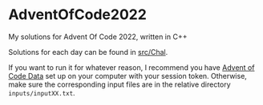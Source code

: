 # AdventOfCode2022
My solutions for Advent Of Code 2022, written in C++

Solutions for each day can be found in [src/Chal](src/Chal).

If you want to run it for whatever reason, I recommend you have [Advent of Code Data](https://github.com/wimglenn/advent-of-code-data) set up on your computer with your session token.
Otherwise, make sure the corresponding input files are in the relative directory `inputs/inputXX.txt`.
